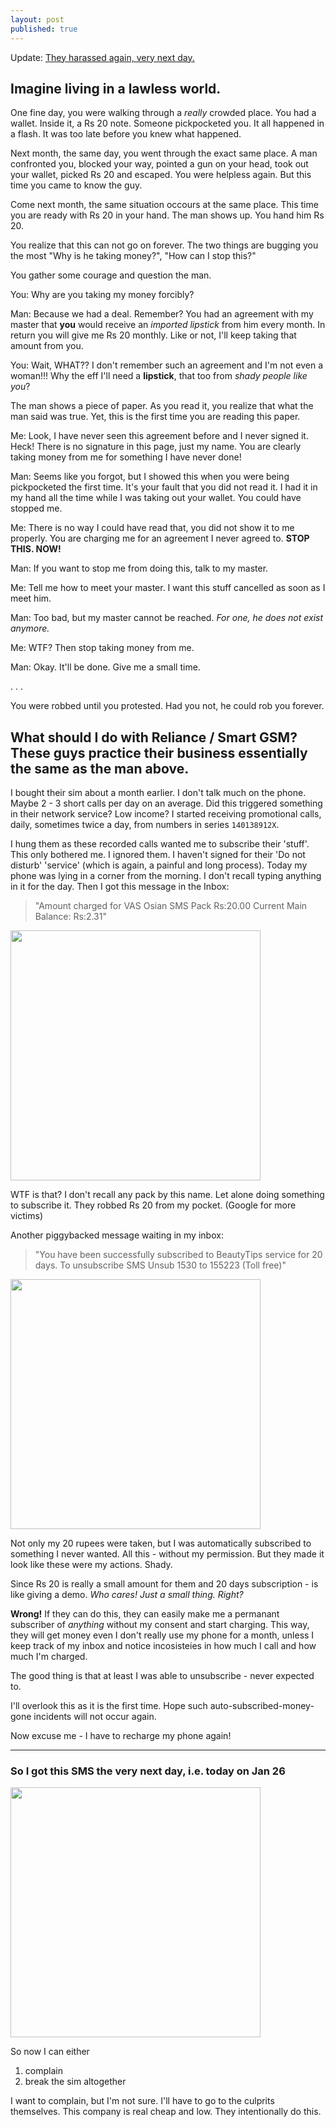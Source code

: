 ```yaml
---
layout: post
published: true
---
```

Update: <a href="#har">They harassed again, very next day.</a>
## Imagine living in a lawless world. 

One fine day, you were walking through a *really* crowded place. You had a wallet. Inside it, a Rs 20 note. Someone pickpocketed you. It all happened in a flash. It was too late before you knew what happened.

Next month, the same day, you went through the exact same place. A man confronted you, blocked your way, pointed a gun on your head, took out your wallet, picked Rs 20 and escaped. You were helpless again. But this time you came to know the guy.

Come next month, the same situation occours at the same place. This time you are ready with Rs 20 in your hand. The man shows up. You hand him Rs 20.

You realize that this can not go on forever. The two things are bugging you the most  "Why is he taking money?", "How can I stop this?" 

You gather some courage and question the man.

You: Why are you taking my money forcibly?

Man: Because we had a deal. Remember? You had an agreement with my master that **you** would receive an *imported lipstick* from him every month. In return you will give me Rs 20 monthly. Like or not, I'll keep taking that amount from you.

You: Wait, WHAT?? I don't remember such an agreement and I'm not even a woman!!! Why the eff I'll need a **lipstick**, that too from *shady people like you*?

The man shows a piece of paper. As you read it, you realize that what the man said was true. Yet, this is the first time you are reading this paper.

Me: Look, I have never seen this agreement before and I never signed it. Heck! There is no signature in this page, just my name. You are clearly taking money from me for something I have never done!

Man: Seems like you forgot, but I showed this when you were being pickpocketed the first time. It's your fault that you did not read it. I had it in my hand all the time while I was taking out your wallet. You could have stopped me.

Me: There is no way I could have read that, you did not show it to me properly. You are charging me for an agreement I never agreed to. **STOP THIS. NOW!**

Man: If you want to stop me from doing this, talk to my master.

Me: Tell me how to meet your master. I want this stuff cancelled as soon as I meet him.

Man: Too bad, but my master cannot be reached. *For one, he does not exist anymore.*

Me: WTF? Then stop taking money from me. 

Man: Okay. It'll be done. Give me a small time.

.
.
.

You were robbed until you protested. Had you not, he could rob you forever. 

## What should I do with Reliance / Smart GSM? These guys practice their business essentially the same as the man above.

I bought their sim about a month earlier. I don't talk much on the phone. Maybe 2 - 3 short calls per day on an average. Did this triggered something in their network service? Low income? I started receiving promotional calls, daily, sometimes twice a day, from numbers in series `140138912X`. 

I hung them as these recorded calls wanted me to subscribe their 'stuff'. This only bothered me. I ignored them. I haven't signed for their 'Do not disturb' 'service' (which is again, a painful and long process). Today my phone was lying in a corner from the morning. I don't recall typing anything in it for the day. Then I got this message in the Inbox: 

> "Amount charged for VAS Osian SMS Pack Rs:20.00 Current Main Balance: Rs:2.31"

<img src="http://i.imgur.com/b2ps24I.jpg" width="400" />

WTF is that? I don't recall any pack by this name. Let alone doing something to subscribe it. They robbed Rs 20 from my pocket. (Google for more victims)

Another piggybacked message waiting in my inbox: 

> "You have been successfully subscribed to BeautyTips service for 20 days. To unsubscribe SMS Unsub 1530 to 155223 (Toll free)"

<img src="http://i.imgur.com/QI7BZuK.jpg" width="400" />

Not only my 20 rupees were taken, but I was automatically subscribed to something I never wanted. All this - without my permission. But they made it look like these were my actions. Shady.

Since Rs 20 is really a small amount for them and 20 days subscription - is like giving a demo. *Who cares! Just a small thing. Right?*

**Wrong!** If they can do this, they can easily make me a permanant subscriber of *anything* without my consent and start charging. This way, they will get money even I don't really use my phone for a month, unless I keep track of my inbox and notice incosisteies in how much I call and how much I'm charged.

The good thing is that at least I was able to unsubscribe - never expected to. 

I'll overlook this as it is the first time. Hope such auto-subscribed-money-gone incidents will not occur again.

Now excuse me - I have to recharge my phone again!

---

### <a name="har"> So </a>I got this SMS the very next day, i.e. today on Jan 26 

<img src="http://i.imgur.com/If2lXJu.jpg" width="400" />

So now I can either 

1. complain
2. break the sim altogether

I want to complain, but I'm not sure. I'll have to go to the culprits themselves. This company is real cheap and low. They intentionally do this.
